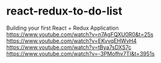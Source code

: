 # react-redux-to-do-list

Building your first React + Redux Application
https://www.youtube.com/watch?v=n7AgFQXU0R0&t=25s
https://www.youtube.com/watch?v=EKvvqEHWvH4
https://www.youtube.com/watch?v=tBya7sDXS7c
https://www.youtube.com/watch?v=-3PMofhv7TI&t=3951s
